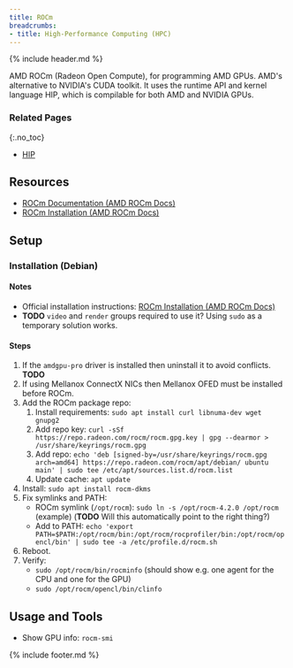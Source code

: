 ```yaml
---
title: ROCm
breadcrumbs:
- title: High-Performance Computing (HPC)
---
```

{% include header.md %}

AMD ROCm (Radeon Open Compute), for programming AMD GPUs. AMD's alternative to NVIDIA's CUDA toolkit.
It uses the runtime API and kernel language HIP, which is compilable for both AMD and NVIDIA GPUs.

### Related Pages
{:.no_toc}

- [HIP](/config/hpc/hip/)

## Resources

- [ROCm Documentation (AMD ROCm Docs)](https://rocmdocs.amd.com/)
- [ROCm Installation (AMD ROCm Docs)](https://rocmdocs.amd.com/en/latest/Installation_Guide/Installation-Guide.html)

## Setup

### Installation (Debian)

#### Notes

- Official installation instructions: [ROCm Installation (AMD ROCm Docs)](https://rocmdocs.amd.com/en/latest/Installation_Guide/Installation-Guide.html)
- **TODO** `video` and `render` groups required to use it? Using `sudo` as a temporary solution works.

#### Steps

1. If the `amdgpu-pro` driver is installed then uninstall it to avoid conflicts. **TODO**
1. If using Mellanox ConnectX NICs then Mellanox OFED must be installed before ROCm.
1. Add the ROCm package repo:
    1. Install requirements: `sudo apt install curl libnuma-dev wget gnupg2`
    1. Add repo key: `curl -sSf https://repo.radeon.com/rocm/rocm.gpg.key | gpg --dearmor > /usr/share/keyrings/rocm.gpg`
    1. Add repo: `echo 'deb [signed-by=/usr/share/keyrings/rocm.gpg arch=amd64] https://repo.radeon.com/rocm/apt/debian/ ubuntu main' | sudo tee /etc/apt/sources.list.d/rocm.list`
    1. Update cache: `apt update`
1. Install: `sudo apt install rocm-dkms`
1. Fix symlinks and PATH:
    - ROCm symlink (`/opt/rocm`): `sudo ln -s /opt/rocm-4.2.0 /opt/rocm` (example) (**TODO** Will this automatically point to the right thing?)
    - Add to PATH: `echo 'export PATH=$PATH:/opt/rocm/bin:/opt/rocm/rocprofiler/bin:/opt/rocm/opencl/bin' | sudo tee -a /etc/profile.d/rocm.sh`
1. Reboot.
1. Verify:
    - `sudo /opt/rocm/bin/rocminfo` (should show e.g. one agent for the CPU and one for the GPU)
    - `sudo /opt/rocm/opencl/bin/clinfo`

## Usage and Tools

- Show GPU info: `rocm-smi`

{% include footer.md %}
